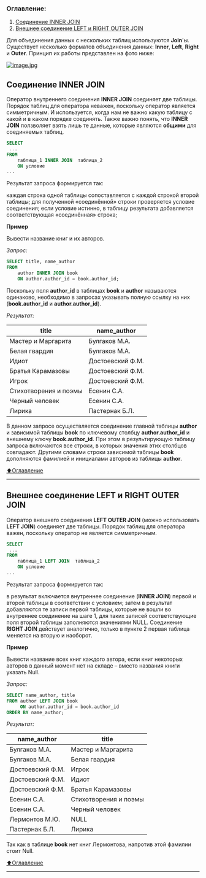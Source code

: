 ### Оглавление:
1. [Соединение INNER JOIN](#Соединение-inner-join)
2. [Внешнее соединение LEFT и RIGHT OUTER JOIN](#Внешнее-соединение-left-и-right-outer-join)

Для объединения данных с нескольких таблиц используются **Join**'ы. Существует несколько форматов объединения данных: **Inner**, **Left**, **Right** и **Outer**. Принцип их работы представлен на фото ниже:

[![image.jpg](https://i.postimg.cc/5ygVsGfv/image.jpg)](https://postimg.cc/hQX6j2zP)

## Соединение INNER JOIN

Оператор внутреннего соединения **INNER JOIN** соединяет две таблицы. Порядок таблиц для оператора неважен, поскольку оператор является симметричным.
И используется, когда нам не важно какую таблицу с какой и в каком порядке соединять. Также важно понять, что **INNER JOIN** ползволяет взять лишь те данные, которые являются **общими** для соединяемых таблиц.

```SQL
SELECT
 ...
FROM
    таблица_1 INNER JOIN  таблица_2
    ON условие
...
```

Результат запроса формируется так:

каждая строка одной таблицы сопоставляется с каждой строкой второй таблицы;
для полученной «соединённой» строки проверяется условие соединения;
если условие истинно, в таблицу результата добавляется соответствующая «соединённая» строка;

**Пример**

Вывести название книг и их авторов.

*Запрос:*

```SQL
SELECT title, name_author
FROM 
    author INNER JOIN book
    ON author.author_id = book.author_id;
```

Поскольку поля **author_id** в таблицах **book** и **author** называются одинаково, необходимо в запросах указывать полную ссылку на них 
(**book.author_id** и **author.author_id**).

*Результат:*

| title                 | name_author      |
|-----------------------|------------------|
| Мастер и Маргарита    | Булгаков М.А.    |
| Белая гвардия         | Булгаков М.А.    |
| Идиот                 | Достоевский Ф.М. |
| Братья Карамазовы     | Достоевский Ф.М. |
| Игрок                 | Достоевский Ф.М. |
| Стихотворения и поэмы | Есенин С.А.      |
| Черный человек        | Есенин С.А.      |
| Лирика                | Пастернак Б.Л.   |

В данном запросе осуществляется соединение главной таблицы **author** и зависимой таблицы **book** по ключевому
столбцу **author.author_id** и внешнему ключу **book.author_id**. При этом в результирующую таблицу запроса включаются все
строки, в которых значения этих столбцов совпадают. Другими словами строки зависимой таблицы **book** дополняются фамилией и
инициалами авторов из таблицы **author**.

[:arrow_up:Оглавление](#Оглавление)

___
## Внешнее соединение LEFT и RIGHT OUTER JOIN
Оператор внешнего соединения **LEFT OUTER JOIN**  (можно использовать **LEFT JOIN**) соединяет две таблицы. Порядок таблиц для оператора важен, поскольку оператор не является симметричным.

```SQL
SELECT
 ...
FROM
    таблица_1 LEFT JOIN  таблица_2
    ON условие
...
```

Результат запроса формируется так:

в результат включается внутреннее соединение (**INNER JOIN**) первой и второй таблицы в соответствии с условием;
затем в результат добавляются те записи первой таблицы, которые не вошли во внутреннее соединение на шаге 1, для таких записей соответствующие поля второй таблицы заполняются значениями NULL.
Соединение **RIGHT JOIN** действует аналогично, только в пункте 2 первая таблица меняется на вторую и наоборот.

**Пример**

Вывести название всех книг каждого автора, если книг некоторых авторов в данный момент нет на складе – вместо названия книги указать Null.

*Запрос:*

```SQL
SELECT name_author, title 
FROM author LEFT JOIN book
     ON author.author_id = book.author_id
ORDER BY name_author;
```
     
*Результат:*


| name_author      | title                 |
|------------------|-----------------------|
| Булгаков М.А.    | Мастер и Маргарита    |
| Булгаков М.А.    | Белая гвардия         |
| Достоевский Ф.М. | Игрок                 |
| Достоевский Ф.М. | Идиот                 |
| Достоевский Ф.М. | Братья Карамазовы     |
| Есенин С.А.      | Стихотворения и поэмы |
| Есенин С.А.      | Черный человек        |
| Лермонтов М.Ю.   | NULL                  |
| Пастернак Б.Л.   | Лирика                |

Так как в таблице **book** нет книг Лермонтова, напротив этой фамилии стоит Null.

[:arrow_up:Оглавление](#Оглавление)

___
